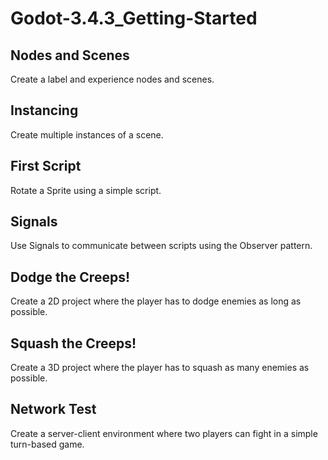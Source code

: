 # Godot-3.4.3_Getting-Started

## Nodes and Scenes
Create a label and experience nodes and scenes.

## Instancing
Create multiple instances of a scene.

## First Script
Rotate a Sprite using a simple script.

## Signals
Use Signals to communicate between scripts using the Observer pattern.

## Dodge the Creeps!
Create a 2D project where the player has to dodge enemies as long as possible.

## Squash the Creeps!
Create a 3D project where the player has to squash as many enemies as possible.

## Network Test
Create a server-client environment where two players can fight in a simple turn-based game.
